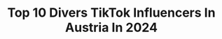 ---
title: Top 10 Divers TikTok Influencers In Austria In 2024
description: >-
  Find top divers TikTok influencers in Austria in 2024. Most popular hashtags: #fyp #fy #foryou #driverslicense.
platform: TikTok
hits: 11
text_top: Discover the most popular TikTok influencers on inBeat.
text_bottom: Our database holds 11 TikTok influencers like this in Austria for you to contact.
profiles:
  - username: "alainkohl"
    fullname: >-
      Alain K.
    bio: >-
      Daily Posts Cliff Diver🦸🏼‍♂️ IG: @alainkohl Info@alainkohl.at
    location: "Austria"
    followers: 6879
    engagement: 536
    commentsToLikes: 0.050789
    id: ckdtl3hniz1tm0j23ti2x239h
    verified: false
    hashtags: "#klippenspringen, #oesterreich, #redbull, #fail"
  - username: "greenice.rocks"
    fullname: >-
      Greenice
    bio: >-
      Make People Happy 💚 Austrian Musician 🎶
    location: "Austria"
    followers: 17300
    engagement: 879
    commentsToLikes: 0.009264
    id: ckd0ix3k0f5gy0j237xas9eat
    verified: false
    hashtags: "#foryou, #fyp, #austria, #dj"
  - username: "jenfe03"
    fullname: >-
      J E N N I F E R
    bio: >-
      I love u <3 || born in 2003 Based in Vienna 🇦🇹
    location: "Austria"
    followers: 12800
    engagement: 1854
    commentsToLikes: 0.041717
    id: ck8faq9vd4g3e0j78ym7ms3i8
    verified: false
    hashtags: "#fyfyfyfyfyfyfyfyfyfyfyfyfyfyfyfyfyfy, #trend, #driverlicense, #fyp"
  - username: "luka.at"
    fullname: >-
      Luka
    bio: >-
      20 | 🇦🇹 | 🇭🇷 | 🏳️‍🌈 she/her
    location: "Austria"
    followers: 7391
    engagement: 1604
    commentsToLikes: 0.026158
    id: ckc3e8scfzpna0j23ixd6cllw
    verified: false
    hashtags: "#girlfriend, #germany, #lgbt, #ldr"
  - username: "niklaskima"
    fullname: >-
      Niklas Kima
    bio: >-
      Immer Live am Dienstag: 20:00 🕗 Umwelt🌲 Aktivismus✊🏼 Echte Geschichten 🎥
    location: "Austria"
    followers: 24700
    engagement: 926
    commentsToLikes: 0.077211
    id: ck9kcvcgiraxi0j78y3xqjyzs
    verified: false
    hashtags: "#niklaskima, #mongolrally, #vlog, #austriastiktoker"
  - username: "vanessa_schw"
    fullname: >-
      vanessa_schw
    bio: >-
      „Make your life colourful and create a new journey with only one line“ 🖌
    location: "Austria"
    followers: 12000
    engagement: 1701
    commentsToLikes: 0.013031
    id: ckc7pdwucv43l0j232ien3roo
    verified: false
    hashtags: "#anime, #drawing, #attackontitan, #fyp"
  - username: "nikishafogo"
    fullname: >-
      Nikisha Fogo
    bio: >-
      Just a Swedish/Jamaican ballerina enjoying TikTok 💁🏽‍♀️ Instagram @nikishafogo
    location: "Austria"
    followers: 3983
    engagement: 1461
    commentsToLikes: 0.018587
    id: ckc7ps4levfme0j23yegp496m
    verified: false
    hashtags: "#fyp, #corvette, #ballet, #lovelife"
  - username: "leniamour"
    fullname: >-
      Lena
    bio: >-
      insta| itsleniamour ! you are worth it !
    location: "Austria"
    followers: 647900
    engagement: 2042
    commentsToLikes: 0.003861
    id: ckbbrb2foev820j23n95a89kb
    verified: false
    hashtags: "#foryoupage, #advent, #driverslicense, #oliviarodrigo"
  - username: "deenisec"
    fullname: >-
      denise
    bio: >-
      22 | 🇦🇹 | disney obsessed |
    location: "Austria"
    followers: 3432
    engagement: 1114
    commentsToLikes: 0.027482
    id: ckbkwukahspq80j234bj1wor0
    verified: false
    hashtags: "#howbizarre, #foryou, #fyp, #foryoupage"
  - username: "thegreengarden_salzburg"
    fullname: >-
      TheGreenGarden
    bio: >-
      Vegan 🌱 Veggie Food Follow us on Instagram ❤️ Our cookbook 📖 is out NOW
    location: "Austria"
    followers: 13500
    engagement: 530
    commentsToLikes: 0.010703
    id: ckb9pz75eljij0j23uyq819zg
    verified: false
    hashtags: "#healthy, #tiktoker, #foodie, #foryourpage"
---
